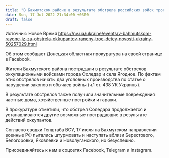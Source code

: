 ```yaml
---
title: "В Бахмутском районе в результате обстрела российских войск трое детей получили осколочные ранения"
date: Sun, 17 Jul 2022 21:34:00 +0300
draft: false
---
```

Источник: Новое Время https://nv.ua/ukraine/events/v-bahmutskom-rayone-iz-za-obstrela-okkupantov-raneny-troe-detey-novosti-ukrainy-50257029.html


Об этом сообщает Донецкая областная прокуратура на своей странице в Facebook.

Жители Бахмутского района пострадали в результате обстрелов оккупационными войсками города Соледар и села Ягодное. По фактам этих обстрелов начаты два уголовных производства по статье о нарушении законов и обычаев войны (ч.1 ст. 438 УК Украины).

В результате обстрелов также получили значительные повреждения частные дома, хозяйственные постройки и гаражи.

В прокуратуре отметили, что обстрел Соледара продолжается и устанавливаются другие возможные пострадавшие в результате действий оккупантов.

Согласно сводки Генштаба ВСУ, 17 июля на Бахмутском направлении военные РФ пытались штурмовать и наступать вблизи Берестового, Белогоровки, Яковлевки и Новолуганского, но безуспешно.

Присоединяйтесь к нам в соцсетях Facebook, Telegram и Instagram.
